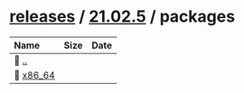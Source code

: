 ---
---

# [releases](/releases/) / [21.02.5](/releases/21.02.5/) / packages


| Name | Size | Date |
|:---|---:|---|
| 📁 [..](../) | | |
| 📁 [x86_64](x86_64) | | |

